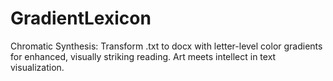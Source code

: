 # GradientLexicon
Chromatic Synthesis: Transform .txt to docx with letter-level color gradients for enhanced, visually striking reading. Art meets intellect in text visualization.
